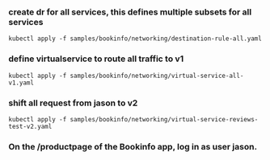   ### create dr for all services, this defines multiple subsets for all services
```
kubectl apply -f samples/bookinfo/networking/destination-rule-all.yaml
```
### define virtualservice to route all traffic to v1
```
kubectl apply -f samples/bookinfo/networking/virtual-service-all-v1.yaml
```
### shift all request from jason to v2 
```
kubectl apply -f samples/bookinfo/networking/virtual-service-reviews-test-v2.yaml
```
### On the /productpage of the Bookinfo app, log in as user jason.
